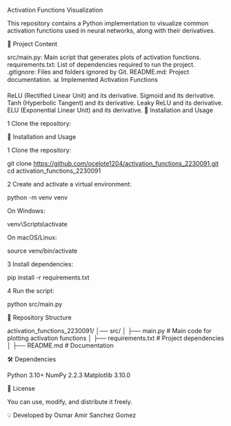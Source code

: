 Activation Functions Visualization

This repository contains a Python implementation to visualize common activation functions used in neural networks, along with their derivatives.

📌 Project Content

src/main.py: Main script that generates plots of activation functions.
requirements.txt: List of dependencies required to run the project.
.gitignore: Files and folders ignored by Git.
README.md: Project documentation.
📊 Implemented Activation Functions

ReLU (Rectified Linear Unit) and its derivative.
Sigmoid and its derivative.
Tanh (Hyperbolic Tangent) and its derivative.
Leaky ReLU and its derivative.
ELU (Exponential Linear Unit) and its derivative.
🚀 Installation and Usage

1️ Clone the repository:

🚀 Installation and Usage

1️ Clone the repository:

 git clone https://github.com/ocelote1204/activation_functions_2230091.git
 cd activation_functions_2230091

2️ Create and activate a virtual environment:

 python -m venv venv

On Windows:

venv\Scripts\activate

On macOS/Linux:

source venv/bin/activate

3️ Install dependencies:

 pip install -r requirements.txt

4️ Run the script:

 python src/main.py


📌 Repository Structure

activation_functions_2230091/
│── src/
│   ├── main.py       # Main code for plotting activation functions
│   ├── requirements.txt  # Project dependencies
│   ├── README.md    # Documentation

🛠️ Dependencies

Python 3.10+
NumPy 2.2.3
Matplotlib 3.10.0

📜 License

You can use, modify, and distribute it freely.

💡 Developed by Osmar Amir Sanchez Gomez
 
